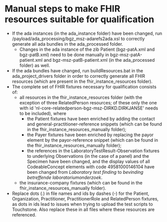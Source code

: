 # Manual steps to make FHIR resources suitable for qualification

* If the ada instances (in the ada_instance folder) have been changed, run /payload/ada_processing/bgz_msz-adarefs2ada.xsl to correctly generate all ada bundles in the ada_processed folder.
    * Changes in the ada instance of the zib Patient (bgz-patA.xml and bgz-patB.xml) need to be done manually in bgz-msz-patA-patient.xml and bgz-msz-patB-patient.xml (in the ada_processed folder) as well.
* If the ada bundles have changed, run buildResources.bat in the ada_project_drivers folder in order to correctly generate all FHIR resources (which are present in the fhir_instance_resources folder).
* The complete set of FHIR fixtures necessary for qualification consists of:
    * all resources in the fhir_instance_resources folder (with the exception of three RelatedPerson resources; of these only the one with id 'nl-core-relatedperson-bgz-msz-DIRKD.DIRKJANSE' needs to be included), where
        * the Patient fixtures have been enriched by adding the contact and general-practitioner-reference snippets (which can be found in the fhir_instance_resources_manually folder);
        * the Payer fixtures have been enriched by replacing the payor element by the payor-reference snippet (which can be found in the fhir_instance_resources_manually folder);
        * the references in the LaboratoryTestResult-Observation fixtures to underlying Observations (in the case of a panel) and the Specimen have been changed, and the display values of all CodeableConcept elements with code 49581000146104 have been changed from _Laboratory test finding_ to _bevinding betreffende laboratoriumonderzoek_.
    * the insurance-company fixtures (which can be found in the fhir_instance_resources_manually folder).
* Replace dots (.) in file names and ids by dashes (-) for the Patient, Organization, Practitioner, PractitionerRole and RelatedPerson fixtures, as dots in ids lead to issues when trying to upload the test scripts to Touchstone. Also replace these in all files where these resources are referenced.